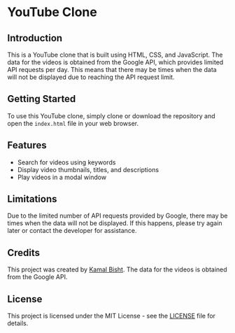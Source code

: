 # YouTube Clone

## Introduction

This is a YouTube clone that is built using HTML, CSS, and JavaScript. The data for the videos is obtained from the Google API, which provides limited API requests per day. This means that there may be times when the data will not be displayed due to reaching the API request limit.

## Getting Started

To use this YouTube clone, simply clone or download the repository and open the `index.html` file in your web browser.

## Features

- Search for videos using keywords
- Display video thumbnails, titles, and descriptions
- Play videos in a modal window


## Limitations

Due to the limited number of API requests provided by Google, there may be times when the data will not be displayed. If this happens, please try again later or contact the developer for assistance.

## Credits

This project was created by [Kamal Bisht](https://www.linkedin.com/in/kamal-bisht-552a17193/). The data for the videos is obtained from the Google API.

## License

This project is licensed under the MIT License - see the [LICENSE](https://github.com/kml562/youtube/blob/main/LICENSE) file for details.
